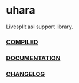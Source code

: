 # uhara
Livesplit asl support library.

### [COMPILED](https://github.com/ru-mii/uhara/tree/main/bin)

### [DOCUMENTATION](https://github.com/ru-mii/uhara/tree/main/doc)

### [CHANGELOG](https://github.com/ru-mii/uhara/blob/main/clog/README.md)
